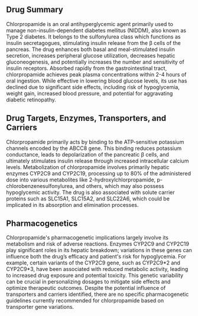 ## Drug Summary
Chlorpropamide is an oral antihyperglycemic agent primarily used to manage non-insulin-dependent diabetes mellitus (NIDDM), also known as Type 2 diabetes. It belongs to the sulfonylurea class which functions as insulin secretagogues, stimulating insulin release from the β cells of the pancreas. The drug enhances both basal and meal-stimulated insulin secretion, increases peripheral glucose utilization, decreases hepatic gluconeogenesis, and potentially increases the number and sensitivity of insulin receptors. Absorbed rapidly from the gastrointestinal tract, chlorpropamide achieves peak plasma concentrations within 2-4 hours of oral ingestion. While effective in lowering blood glucose levels, its use has declined due to significant side effects, including risk of hypoglycemia, weight gain, increased blood pressure, and potential for aggravating diabetic retinopathy.

## Drug Targets, Enzymes, Transporters, and Carriers
Chlorpropamide primarily acts by binding to the ATP-sensitive potassium channels encoded by the ABCC8 gene. This binding reduces potassium conductance, leads to depolarization of the pancreatic β cells, and ultimately stimulates insulin release through increased intracellular calcium levels. Metabolization of chlorpropamide involves primarily hepatic enzymes CYP2C9 and CYP2C19, processing up to 80% of the administered dose into various metabolites like 2-hydroxylchlorpropamide, p-chlorobenzenesulfonylurea, and others, which may also possess hypoglycemic activity. The drug is also associated with solute carrier proteins such as SLC15A1, SLC15A2, and SLC22A6, which could be implicated in its absorption and elimination processes.

## Pharmacogenetics
Chlorpropamide's pharmacogenetic implications largely involve its metabolism and risk of adverse reactions. Enzymes CYP2C9 and CYP2C19 play significant roles in its hepatic breakdown; variations in these genes can influence both the drug’s efficacy and patient's risk for hypoglycemia. For example, certain variants of the CYP2C9 gene, such as CYP2C9\*2 and CYP2C9\*3, have been associated with reduced metabolic activity, leading to increased drug exposure and potential toxicity. This genetic variability can be crucial in personalizing dosages to mitigate side effects and optimize therapeutic outcomes. Despite the potential influence of transporters and carriers identified, there are no specific pharmacogenetic guidelines currently recommended for chlorpropamide based on transporter gene variations.